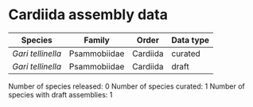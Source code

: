 # Cardiida assembly data

| Species | Family | Order | Data type |
| -- | --- | --- | --- |
| *Gari tellinella* | Psammobiidae | Cardiida | curated |
| *Gari tellinella* | Psammobiidae | Cardiida | draft |

Number of species released: 0
Number of species curated: 1
Number of species with draft assemblies: 1

